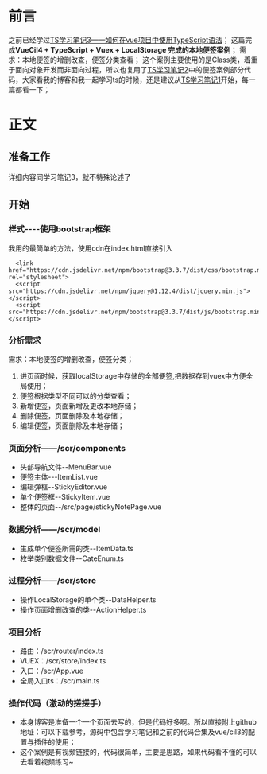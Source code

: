 # 前言
之前已经学过[TS学习笔记3——如何在vue项目中使用TypeScript语法](https://blog.csdn.net/weixin_43216105/article/details/105768741)；
这篇完成**VueCil4 + TypeScript + Vuex + LocalStorage 完成的本地便签案例**；
需求：本地便签的增删改查，便签分类查看；
这个案例主要使用的是Class类，着重于面向对象开发而非面向过程，所以也复用了[TS学习笔记2](https://blog.csdn.net/weixin_43216105/article/details/105391739)中的便签案例部分代码，大家看我的博客和我一起学习ts的时候，还是建议从[TS学习笔记1](https://blog.csdn.net/weixin_43216105/article/details/88186851)开始，每一篇都看一下；
# 正文
## 准备工作 
详细内容同学习笔记3，就不特殊论述了
## 开始
### 样式----使用bootstrap框架
我用的最简单的方法，使用cdn在index.html直接引入
```
  <link href="https://cdn.jsdelivr.net/npm/bootstrap@3.3.7/dist/css/bootstrap.min.css" rel="stylesheet">
  <script src="https://cdn.jsdelivr.net/npm/jquery@1.12.4/dist/jquery.min.js"></script>
  <script src="https://cdn.jsdelivr.net/npm/bootstrap@3.3.7/dist/js/bootstrap.min.js"></script>
```
### 分析需求
需求：本地便签的增删改查，便签分类；
1. 进页面时候，获取localStorage中存储的全部便签,把数据存到vuex中方便全局使用；
2. 便签根据类型不同可以的分类查看；
3. 新增便签，页面新增及更改本地存储；
4. 删除便签，页面删除及本地存储；
5. 编辑便签，页面删除及本地存储；
### 页面分析——/scr/components
- 头部导航文件--MenuBar.vue
- 便签主体---ItemList.vue
- 编辑弹框--StickyEditor.vue
- 单个便签框--StickyItem.vue
- 整体的页面--/src/page/stickyNotePage.vue
### 数据分析——/scr/model
- 生成单个便签所需的类--ItemData.ts
- 枚举类别数据文件--CateEnum.ts
### 过程分析——/scr/store
- 操作LocalStorage的单个类--DataHelper.ts
- 操作页面增删改查的类--ActionHelper.ts
### 项目分析
- 路由：/scr/router/index.ts
- VUEX：/scr/store/index.ts
- 入口：/scr/App.vue
- 全局入口ts：/scr/main.ts
### 操作代码（激动的搓搓手）
- 本身博客是准备一个一个页面去写的，但是代码好多啊。所以直接附上github地址：可以下载参考，源码中包含学习笔记和之前的代码合集及vue/cil3的配置与插件的使用；
- 这个案例是有视频链接的，代码很简单，主要是思路，如果代码看不懂的可以去看着视频练习~
